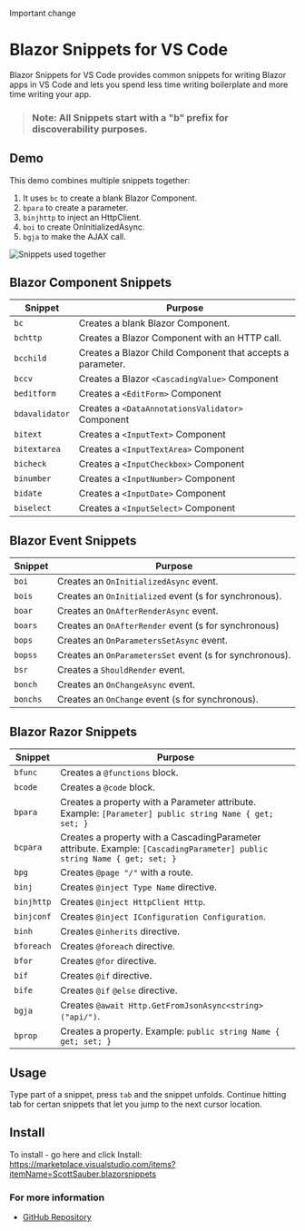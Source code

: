 Important change
# Blazor Snippets for VS Code

Blazor Snippets for VS Code provides common snippets for writing Blazor apps in VS Code and lets you spend less time writing boilerplate and more time writing your app.

> ### Note: All Snippets start with a "b" prefix for discoverability purposes.

## Demo

This demo combines multiple snippets together:

1. It uses `bc` to create a blank Blazor Component.
1. `bpara` to create a parameter.
1. `binjhttp` to inject an HttpClient.
1. `boi` to create OnInitializedAsync.
1. `bgja` to make the AJAX call.

![Snippets used together](images/Demo1.gif)

## Blazor Component Snippets

| Snippet        | Purpose                                                    |
| -------------- | ---------------------------------------------------------- |
| `bc`           | Creates a blank Blazor Component.                          |
| `bchttp`       | Creates a Blazor Component with an HTTP call.              |
| `bcchild`      | Creates a Blazor Child Component that accepts a parameter. |
| `bccv`         | Creates a Blazor `<CascadingValue>` Component              |
| `beditform`    | Creates a `<EditForm>` Component                           |
| `bdavalidator` | Creates a `<DataAnnotationsValidator>` Component           |
| `bitext`       | Creates a `<InputText>` Component                          |
| `bitextarea`   | Creates a `<InputTextArea>` Component                      |
| `bicheck`      | Creates a `<InputCheckbox>` Component                      |
| `binumber`     | Creates a `<InputNumber>` Component                        |
| `bidate`       | Creates a `<InputDate>` Component                          |
| `biselect`     | Creates a `<InputSelect>` Component                        |

## Blazor Event Snippets

| Snippet  | Purpose                                                 |
| -------- | ------------------------------------------------------- |
| `boi`    | Creates an `OnInitializedAsync` event.                  |
| `bois`   | Creates an `OnInitialized` event (s for synchronous).   |
| `boar`   | Creates an `OnAfterRenderAsync` event.                  |
| `boars`  | Creates an `OnAfterRender` event (s for synchronous)    |
| `bops`   | Creates an `OnParametersSetAsync` event.                |
| `bopss`  | Creates an `OnParametersSet` event (s for synchronous). |
| `bsr`    | Creates a `ShouldRender` event.                         |
| `bonch`  | Creates an `OnChangeAsync` event.                       |
| `bonchs` | Creates an `OnChange` event (s for synchronous).        |

## Blazor Razor Snippets

| Snippet    | Purpose                                                                                                                  |
| ---------- | ------------------------------------------------------------------------------------------------------------------------ |
| `bfunc`    | Creates a `@functions` block.                                                                                            |
| `bcode`    | Creates a `@code` block.                                                                                                 |
| `bpara`    | Creates a property with a Parameter attribute. Example: `[Parameter] public string Name { get; set; }`                   |
| `bcpara`   | Creates a property with a CascadingParameter attribute. Example: `[CascadingParameter] public string Name { get; set; }` |
| `bpg`      | Creates `@page "/"` with a route.                                                                                        |
| `binj`     | Creates `@inject Type Name` directive.                                                                                   |
| `binjhttp` | Creates `@inject HttpClient Http`.                                                                                       |
| `binjconf` | Creates `@inject IConfiguration Configuration`.                                                                          |
| `binh`     | Creates `@inherits` directive.                                                                                           |
| `bforeach` | Creates `@foreach` directive.                                                                                            |
| `bfor`     | Creates `@for` directive.                                                                                                |
| `bif`      | Creates `@if` directive.                                                                                                 |
| `bife`     | Creates `@if` `@else` directive.                                                                                         |
| `bgja`     | Creates `@await Http.GetFromJsonAsync<string>("api/")`.                                                                  |
| `bprop`    | Creates a property. Example: `public string Name { get; set; }`                                                          |

## Usage

Type part of a snippet, press `tab` and the snippet unfolds. Continue hitting tab for certan snippets that let you jump to the next cursor location.

## Install

To install - go here and click Install: https://marketplace.visualstudio.com/items?itemName=ScottSauber.blazorsnippets

### For more information

- [GitHub Repository](https://github.com/scottsauber/BlazorSnippets)
